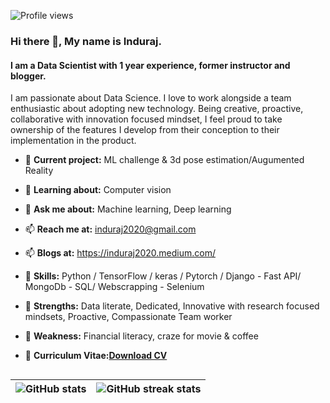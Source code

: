 <!-- links used to create this format -->
<!-- https://guides.github.com/features/mastering-markdown/ -->
<!-- https://github.com/anuraghazra/github-readme-stats -->
<!-- https://www.youtube.com/watch?v=KhGWbt1dAKQ&t=356s -->
<!-- https://arturssmirnovs.github.io/github-profile-readme-generator/ -->

![Profile views](https://gpvc.arturio.dev/induraj2020) 
   
### Hi there 👋, My name is Induraj. 
#### I am a Data Scientist with 1 year experience, former instructor and blogger.
I am passionate about Data Science. I love to work alongside a team enthusiastic about adopting new technology. Being creative, proactive, collaborative with innovation focused mindset, I feel proud to take ownership of the features I develop from their conception to their implementation in the product.

- 🔭 **Current project:** ML challenge & 3d pose estimation/Augumented Reality 
- 🌱 **Learning about:** Computer vision  
- 💬 **Ask me about:** Machine learning, Deep learning 
- 📫 **Reach me at:** induraj2020@gmail.com 
- 📫 **Blogs at:** https://induraj2020.medium.com/
- 🌱 **Skills:** Python / TensorFlow / keras / Pytorch / Django - Fast API/ MongoDb - SQL/ Webscrapping - Selenium
- 🌱 **Strengths:** Data literate, Dedicated, Innovative with research focused mindsets, Proactive, Compassionate Team worker
- 🌱 **Weakness:** Financial literacy, craze for movie & coffee


- 💬 **Curriculum Vitae:**<a id="raw-url" href="https://github.com/induraj2020/induraj2020/blob/main/Induraj_Ramamurthy_CV.pdf">**Download CV**</a>
<!-- [<img src='https://cdn.jsdelivr.net/npm/simple-icons@3.0.1/icons/github.svg' alt='github' height='40'>](https://github.com/induraj2020)   -->

##

![GitHub stats](https://github-readme-stats.vercel.app/api?username=induraj2020&show_icons=true) | ![GitHub streak stats](https://github-readme-streak-stats.herokuapp.com/?user=induraj2020&show_icons=true)  
------------------------------------------------------------------------------------------------ | ----------------------------------------------------------------------------------------------------------------

